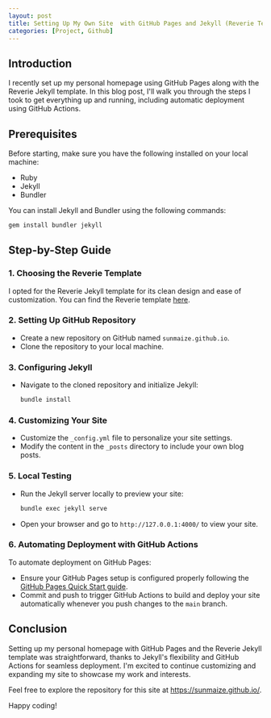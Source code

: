 ```yaml
---
layout: post
title: Setting Up My Own Site  with GitHub Pages and Jekyll (Reverie Template)
categories: [Project, Github]
---
```


## Introduction

I recently set up my personal homepage using GitHub Pages along with the Reverie Jekyll template. In this blog post, I'll walk you through the steps I took to get everything up and running, including automatic deployment using GitHub Actions.

## Prerequisites

Before starting, make sure you have the following installed on your local machine:
- Ruby
- Jekyll
- Bundler

You can install Jekyll and Bundler using the following commands:
```bash
gem install bundler jekyll
```

## Step-by-Step Guide

### 1. Choosing the Reverie Template

I opted for the Reverie Jekyll template for its clean design and ease of customization. You can find the Reverie template [here](https://github.com/amitmerchant1990/reverie).

### 2. Setting Up GitHub Repository

- Create a new repository on GitHub named `sunmaize.github.io`.
- Clone the repository to your local machine.

### 3. Configuring Jekyll

- Navigate to the cloned repository and initialize Jekyll:
  ```bash
  bundle install
  ```

### 4. Customizing Your Site

- Customize the `_config.yml` file to personalize your site settings.
- Modify the content in the `_posts` directory to include your own blog posts.

### 5. Local Testing

- Run the Jekyll server locally to preview your site:
  ```bash
  bundle exec jekyll serve
  ```
- Open your browser and go to `http://127.0.0.1:4000/` to view your site.

### 6. Automating Deployment with GitHub Actions

To automate deployment on GitHub Pages:
- Ensure your GitHub Pages setup is configured properly following the [GitHub Pages Quick Start guide](https://pages.github.com/).
- Commit and push to trigger GitHub Actions to build and deploy your site automatically whenever you push changes to the `main` branch.

## Conclusion

Setting up my personal homepage with GitHub Pages and the Reverie Jekyll template was straightforward, thanks to Jekyll's flexibility and GitHub Actions for seamless deployment. I'm excited to continue customizing and expanding my site to showcase my work and interests.

Feel free to explore the repository for this site at https://sunmaize.github.io/.

Happy coding!



